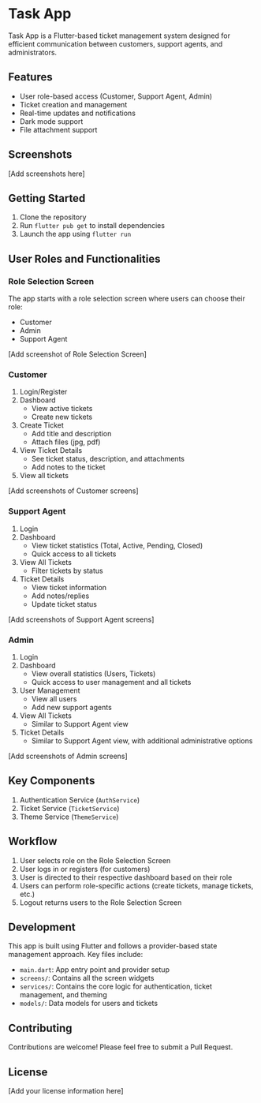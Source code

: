 # Task App

Task App is a Flutter-based ticket management system designed for efficient communication between customers, support agents, and administrators.

## Features

- User role-based access (Customer, Support Agent, Admin)
- Ticket creation and management
- Real-time updates and notifications
- Dark mode support
- File attachment support

## Screenshots

[Add screenshots here]

## Getting Started

1. Clone the repository
2. Run `flutter pub get` to install dependencies
3. Launch the app using `flutter run`

## User Roles and Functionalities

### Role Selection Screen

The app starts with a role selection screen where users can choose their role:

- Customer
- Admin
- Support Agent

[Add screenshot of Role Selection Screen]



### Customer

1. Login/Register
2. Dashboard
   - View active tickets
   - Create new tickets
3. Create Ticket
   - Add title and description
   - Attach files (jpg, pdf)
4. View Ticket Details
   - See ticket status, description, and attachments
   - Add notes to the ticket
5. View all tickets

[Add screenshots of Customer screens]


### Support Agent

1. Login
2. Dashboard
   - View ticket statistics (Total, Active, Pending, Closed)
   - Quick access to all tickets
3. View All Tickets
   - Filter tickets by status
4. Ticket Details
   - View ticket information
   - Add notes/replies
   - Update ticket status

[Add screenshots of Support Agent screens]

### Admin

1. Login
2. Dashboard
   - View overall statistics (Users, Tickets)
   - Quick access to user management and all tickets
3. User Management
   - View all users
   - Add new support agents
4. View All Tickets
   - Similar to Support Agent view
5. Ticket Details
   - Similar to Support Agent view, with additional administrative options

[Add screenshots of Admin screens]

## Key Components

1. Authentication Service (`AuthService`)
2. Ticket Service (`TicketService`)
3. Theme Service (`ThemeService`)

## Workflow

1. User selects role on the Role Selection Screen
2. User logs in or registers (for customers)
3. User is directed to their respective dashboard based on their role
4. Users can perform role-specific actions (create tickets, manage tickets, etc.)
5. Logout returns users to the Role Selection Screen

## Development

This app is built using Flutter and follows a provider-based state management approach. Key files include:

- `main.dart`: App entry point and provider setup
- `screens/`: Contains all the screen widgets
- `services/`: Contains the core logic for authentication, ticket management, and theming
- `models/`: Data models for users and tickets

## Contributing

Contributions are welcome! Please feel free to submit a Pull Request.

## License

[Add your license information here]
